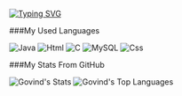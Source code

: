 [![Typing SVG](https://readme-typing-svg.demolab.com?font=Fira+Code&pause=1000&width=535&lines=Hello+there+im+Govind+Menon)](https://git.io/typing-svg)

###My Used Languages

![Java](https://img.shields.io/badge/Python-3776AB?style=for-the-badge&logo=python&logoColor=white)
![Html](https://img.shields.io/badge/HTML-239120?style=for-the-badge&logo=html5&logoColor=white)
![C](https://img.shields.io/badge/C-00599C?style=for-the-badge&logo=c&logoColor=white)
![MySQL](https://img.shields.io/badge/MySQL-00000F?style=for-the-badge&logo=mysql&logoColor=white)
![Css](https://img.shields.io/badge/CSS-239120?&style=for-the-badge&logo=css3&logoColor=white)

###My Stats From GitHub

![Govind's Stats](https://github-readme-stats.vercel.app/api?username=govindmenon69&theme=gotham&show_icons=true&hide_border=true&count_private=true)
![Govind's Top Languages](https://github-readme-stats.vercel.app/api/top-langs/?username=govindmenon69&theme=gotham&show_icons=true&hide_border=true&count)

